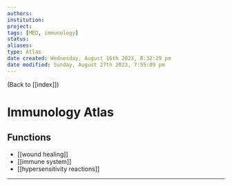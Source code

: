 ```yaml
---
authors: 
institution: 
project: 
tags: [MED, immunology]
status: 
aliases: 
type: Atlas
date created: Wednesday, August 16th 2023, 8:32:29 pm
date modified: Sunday, August 27th 2023, 7:55:09 pm
---
```


(Back to [[index]])

# Immunology Atlas

## Functions
- [[wound healing]]
- [[immune system]]
- [[hypersensitivity reactions]]

---
